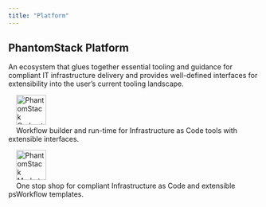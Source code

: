 ```yaml
---
title: "Platform"
---
```


## PhantomStack Platform
An ecosystem that glues together essential tooling and guidance for compliant IT infrastructure delivery and provides well-defined interfaces for extensibility into the user’s current tooling landscape.

&nbsp;&nbsp;&nbsp;&nbsp;<img height="60" src="/images/psOrchestrator.png" alt="PhantomStack Orchestrator">
<br>&nbsp;&nbsp;&nbsp;&nbsp;Workflow builder and run-time for Infrastructure as Code tools with extensible interfaces.

&nbsp;&nbsp;&nbsp;&nbsp;<img height="60" src="/images/psMarketplace.png" alt="PhantomStack Marketplace">
<br>&nbsp;&nbsp;&nbsp;&nbsp;One stop shop for compliant Infrastructure as Code and extensible psWorkflow templates.